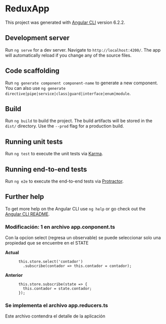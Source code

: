 # ReduxApp

This project was generated with [Angular CLI](https://github.com/angular/angular-cli) version 6.2.2.

## Development server

Run `ng serve` for a dev server. Navigate to `http://localhost:4200/`. The app will automatically reload if you change any of the source files.

## Code scaffolding

Run `ng generate component component-name` to generate a new component. You can also use `ng generate directive|pipe|service|class|guard|interface|enum|module`.

## Build

Run `ng build` to build the project. The build artifacts will be stored in the `dist/` directory. Use the `--prod` flag for a production build.

## Running unit tests

Run `ng test` to execute the unit tests via [Karma](https://karma-runner.github.io).

## Running end-to-end tests

Run `ng e2e` to execute the end-to-end tests via [Protractor](http://www.protractortest.org/).

## Further help

To get more help on the Angular CLI use `ng help` or go check out the [Angular CLI README](https://github.com/angular/angular-cli/blob/master/README.md).

### Modificación: 1 en archivo app.conponent.ts
Con la opcion select (regresa un observable) se puede seleccionar solo una propiedad que se encuentre en el STATE

**Actual**
~~~
      this.store.select('contador')
        .subscribe(contador => this.contador = contador);
~~~  
**Anterior**
~~~
      this.store.subscribe(state => {
        this.contador = state.contador;
      });
~~~

### Se implementa el archivo app.reducers.ts
Este archivo contendra el detalle de la aplicación